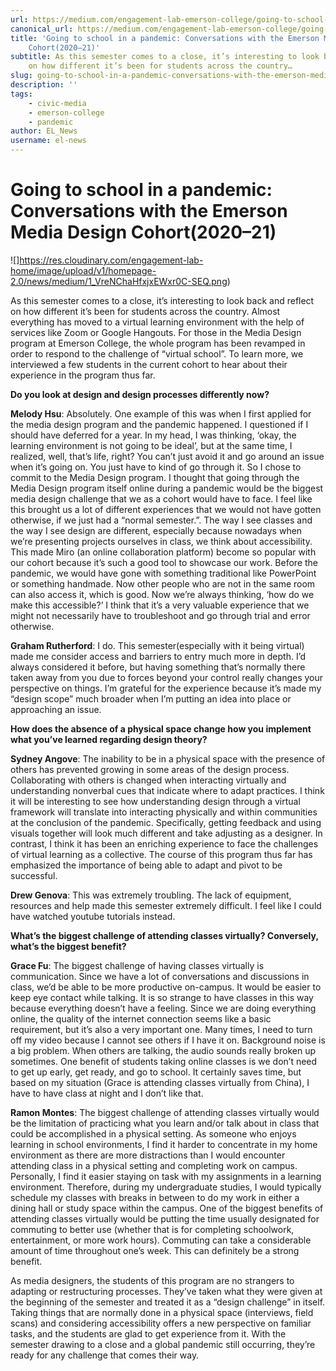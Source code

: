 ```yaml
---
url: https://medium.com/engagement-lab-emerson-college/going-to-school-in-a-pandemic-conversations-with-the-emerson-media-design-cohort-2020-21-9a06a28af140
canonical_url: https://medium.com/engagement-lab-emerson-college/going-to-school-in-a-pandemic-conversations-with-the-emerson-media-design-cohort-2020-21-9a06a28af140
title: 'Going to school in a pandemic: Conversations with the Emerson Media Design
    Cohort(2020–21)'
subtitle: As this semester comes to a close, it’s interesting to look back and reflect
    on how different it’s been for students across the country…
slug: going-to-school-in-a-pandemic-conversations-with-the-emerson-media-design-cohort-2020-21
description: ''
tags:
    - civic-media
    - emerson-college
    - pandemic
author: EL_News
username: el-news
---
```


# Going to school in a pandemic: Conversations with the Emerson Media Design Cohort(2020–21)

![]https://res.cloudinary.com/engagement-lab-home/image/upload/v1/homepage-2.0/news/medium/1_VreNChaHfxjxEWxr0C-SEQ.png)

As this semester comes to a close, it’s interesting to look back and reflect on how different it’s been for students across the country. Almost everything has moved to a virtual learning environment with the help of services like Zoom or Google Hangouts. For those in the Media Design program at Emerson College, the whole program has been revamped in order to respond to the challenge of “virtual school”. To learn more, we interviewed a few students in the current cohort to hear about their experience in the program thus far.

**Do you look at design and design processes differently now?**

**Melody Hsu**: Absolutely. One example of this was when I first applied for the media design program and the pandemic happened. I questioned if I should have deferred for a year. In my head, I was thinking, ‘okay, the learning environment is not going to be ideal’, but at the same time, I realized, well, that’s life, right? You can’t just avoid it and go around an issue when it’s going on. You just have to kind of go through it. So I chose to commit to the Media Design program. I thought that going through the Media Design program itself online during a pandemic would be the biggest media design challenge that we as a cohort would have to face. I feel like this brought us a lot of different experiences that we would not have gotten otherwise, if we just had a “normal semester.”. The way I see classes and the way I see design are different, especially because nowadays when we’re presenting projects ourselves in class, we think about accessibility. This made Miro (an online collaboration platform) become so popular with our cohort because it’s such a good tool to showcase our work. Before the pandemic, we would have gone with something traditional like PowerPoint or something handmade. Now other people who are not in the same room can also access it, which is good. Now we’re always thinking, ‘how do we make this accessible?’ I think that it’s a very valuable experience that we might not necessarily have to troubleshoot and go through trial and error otherwise.

**Graham Rutherford**: I do. This semester(especially with it being virtual) made me consider access and barriers to entry much more in depth. I’d always considered it before, but having something that’s normally there taken away from you due to forces beyond your control really changes your perspective on things. I’m grateful for the experience because it’s made my “design scope” much broader when I’m putting an idea into place or approaching an issue.

**How does the absence of a physical space change how you implement what you’ve learned regarding design theory?**

**Sydney Angove**: The inability to be in a physical space with the presence of others has prevented growing in some areas of the design process. Collaborating with others is changed when interacting virtually and understanding nonverbal cues that indicate where to adapt practices. I think it will be interesting to see how understanding design through a virtual framework will translate into interacting physically and within communities at the conclusion of the pandemic. Specifically, getting feedback and using visuals together will look much different and take adjusting as a designer. In contrast, I think it has been an enriching experience to face the challenges of virtual learning as a collective. The course of this program thus far has emphasized the importance of being able to adapt and pivot to be successful.

**Drew Genova**: This was extremely troubling. The lack of equipment, resources and help made this semester extremely difficult. I feel like I could have watched youtube tutorials instead.

**What’s the biggest challenge of attending classes virtually? Conversely, what’s the biggest benefit?**

**Grace Fu**: The biggest challenge of having classes virtually is communication. Since we have a lot of conversations and discussions in class, we’d be able to be more productive on-campus. It would be easier to keep eye contact while talking. It is so strange to have classes in this way because everything doesn’t have a feeling. Since we are doing everything online, the quality of the internet connection seems like a basic requirement, but it’s also a very important one. Many times, I need to turn off my video because I cannot see others if I have it on. Background noise is a big problem. When others are talking, the audio sounds really broken up sometimes. One benefit of students taking online classes is we don’t need to get up early, get ready, and go to school. It certainly saves time, but based on my situation (Grace is attending classes virtually from China), I have to have class at night and I don’t like that.

**Ramon Montes**: The biggest challenge of attending classes virtually would be the limitation of practicing what you learn and/or talk about in class that could be accomplished in a physical setting. As someone who enjoys learning in school environments, I find it harder to concentrate in my home environment as there are more distractions than I would encounter attending class in a physical setting and completing work on campus. Personally, I find it easier staying on task with my assignments in a learning environment. Therefore, during my undergraduate studies, I would typically schedule my classes with breaks in between to do my work in either a dining hall or study space within the campus. One of the biggest benefits of attending classes virtually would be putting the time usually designated for commuting to better use (whether that is for completing schoolwork, entertainment, or more work hours). Commuting can take a considerable amount of time throughout one’s week. This can definitely be a strong benefit.

As media designers, the students of this program are no strangers to adapting or restructuring processes. They’ve taken what they were given at the beginning of the semester and treated it as a “design challenge” in itself. Taking things that are normally done in a physical space (interviews, field scans) and considering accessibility offers a new perspective on familiar tasks, and the students are glad to get experience from it. With the semester drawing to a close and a global pandemic still occurring, they’re ready for any challenge that comes their way.
